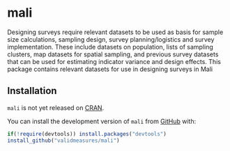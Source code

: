 
<!-- README.md is generated from README.Rmd. Please edit that file -->

# mali

Designing surveys require relevant datasets to be used as basis for
sample size calculations, sampling design, survey planning/logistics and
survey implementation. These include datasets on population, lists of
sampling clusters, map datasets for spatial sampling, and previous
survey datasets that can be used for estimating indicator variance and
design effects. This package contains relevant datasets for use in
designing surveys in Mali

## Installation

`mali` is not yet released on [CRAN](https://cran.r-project.org).

You can install the development version of `mali` from
[GitHub](https://github.com/validmeasures/mali) with:

``` r
if(!require(devtools)) install.packages("devtools") 
install_github("validmeasures/mali")
```
